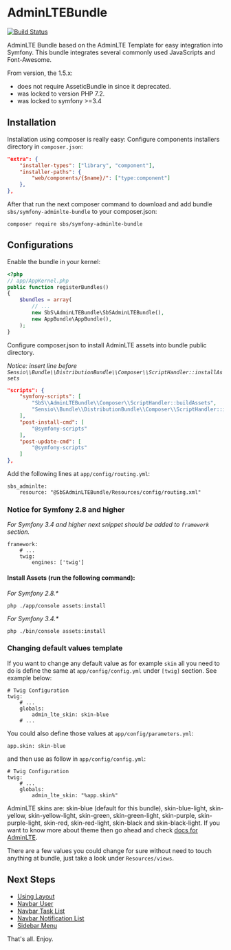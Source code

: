 AdminLTEBundle
==============
[![Build Status](https://travis-ci.com/koftikes/symfony-adminlte-bundle.svg?branch=master)](https://travis-ci.com/koftikes/symfony-adminlte-bundle)

AdminLTE Bundle based on the AdminLTE Template for easy integration into Symfony. This bundle integrates several commonly used JavaScripts and Font-Awesome.

From version, the 1.5.x:
* does not require AsseticBundle in since it deprecated.
* was locked to version PHP 7.2. 
* was locked to symfony >=3.4 

## Installation

Installation using composer is really easy:
Configure components installers directory in `composer.json`:

```json
"extra": {
    "installer-types": ["library", "component"],
    "installer-paths": {
        "web/components/{$name}/": ["type:component"]
    },
},
```

After that run the next composer command to download and add bundle `sbs/symfony-adminlte-bundle` to your composer.json:

    composer require sbs/symfony-adminlte-bundle

## Configurations

Enable the bundle in your kernel:

```php
<?php
// app/AppKernel.php
public function registerBundles()
{
    $bundles = array(
        // ...
        new SbS\AdminLTEBundle\SbSAdminLTEBundle(),
        new AppBundle\AppBundle(),
    );
}
```

Configure composer.json to install AdminLTE assets into bundle public directory.

_Notice: insert line before `Sensio\\Bundle\\DistributionBundle\\Composer\\ScriptHandler::installAssets`_

```json
"scripts": {
    "symfony-scripts": [
        "SbS\\AdminLTEBundle\\Composer\\ScriptHandler::buildAssets",
        "Sensio\\Bundle\\DistributionBundle\\Composer\\ScriptHandler::installAssets",
    ],
    "post-install-cmd": [
        "@symfony-scripts"
    ],
    "post-update-cmd": [
        "@symfony-scripts"
    ]
},
```

Add the following lines at `app/config/routing.yml`:

    sbs_adminlte:
        resource: "@SbSAdminLTEBundle/Resources/config/routing.xml"


### Notice for Symfony 2.8 and higher

_For Symfony 3.4 and higher next snippet should be added to `framework` section._

    framework:
        # ...
        twig:
            engines: ['twig']

#### Install Assets (run the following command):

_For Symfony 2.8.\*_

    php ./app/console assets:install

_For Symfony 3.4.\*_

    php ./bin/console assets:install

### Changing default values template

If you want to change any default value as for example `skin` all you need to do is define the same at `app/config/config.yml` under `[twig]` section.
See example below:

    # Twig Configuration
    twig:
        # ...
        globals:
            admin_lte_skin: skin-blue
        # ...

You could also define those values at `app/config/parameters.yml`:

    app.skin: skin-blue

and then use as follow in `app/config/config.yml`:

    # Twig Configuration
    twig:
        # ...
        globals:
            admin_lte_skin: "%app.skin%"

AdminLTE skins are: skin-blue (default for this bundle), skin-blue-light, skin-yellow, skin-yellow-light, skin-green, skin-green-light, skin-purple, skin-purple-light, skin-red, skin-red-light, skin-black and skin-black-light.
If you want to know more about theme then go ahead and check [docs for AdminLTE][1].

There are a few values you could change for sure without need to touch anything at bundle, just take a look under `Resources/views`.

## Next Steps

* [Using Layout](src/Resources/docs/layout.md)
* [Navbar User](src/Resources/docs/navbar_user.md)
* [Navbar Task List](src/Resources/docs/navbar_task_list.md)
* [Navbar Notification List](src/Resources/docs/navbar_notification_list.md)
* [Sidebar Menu](src/Resources/docs/sidebar_menu.md)

That's all. Enjoy.

[1]: https://adminlte.io/docs/2.4/installation
[2]: https://adminlte.io/blog/adminlte-v2.4-release-notes-and-upgrade-guide
